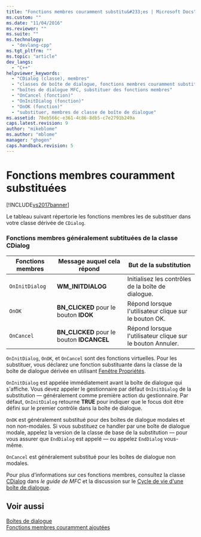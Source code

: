 ```yaml
---
title: "Fonctions membres couramment substitu&#233;es | Microsoft Docs"
ms.custom: ""
ms.date: "11/04/2016"
ms.reviewer: ""
ms.suite: ""
ms.technology: 
  - "devlang-cpp"
ms.tgt_pltfrm: ""
ms.topic: "article"
dev_langs: 
  - "C++"
helpviewer_keywords: 
  - "CDialog (classe), membres"
  - "classes de boîte de dialogue, fonctions membres couramment substituées"
  - "boîtes de dialogue MFC, substituer des fonctions membres"
  - "OnCancel (fonction)"
  - "OnInitDialog (fonction)"
  - "OnOK (fonction)"
  - "substituer, membres de classe de boîte de dialogue"
ms.assetid: 78eb566c-e361-4c86-8db5-c7e2791b249a
caps.latest.revision: 9
author: "mikeblome"
ms.author: "mblome"
manager: "ghogen"
caps.handback.revision: 5
---
```

# Fonctions membres couramment substitu&#233;es
[!INCLUDE[vs2017banner](../assembler/inline/includes/vs2017banner.md)]

Le tableau suivant répertorie les fonctions membres les de substituer dans votre classe dérivée de `CDialog`.  
  
### Fonctions membres généralement subtituées de la classe CDialog  
  
|Fonctions membres|Message auquel cela répond|But de la substitution|  
|-----------------------|--------------------------------|----------------------------|  
|`OnInitDialog`|**WM\_INITDIALOG**|Initialisez les contrôles de la boîte de dialogue.|  
|`OnOK`|**BN\_CLICKED** pour le bouton **IDOK**|Répond lorsque l'utilisateur clique sur le bouton OK.|  
|`OnCancel`|**BN\_CLICKED** pour le bouton **IDCANCEL**|Répond lorsque l'utilisateur clique sur le bouton Annuler.|  
  
 `OnInitDialog`, `OnOK`, et `OnCancel` sont des fonctions virtuelles.  Pour les substituer, vous déclarez une fonction substituante dans la classe de la boîte de dialogue dérivée en utilisant [Fenêtre Propriétés](../Topic/Properties%20Window.md).  
  
 `OnInitDialog` est appelée immédiatement avant la boîte de dialogue qui s'affiche.  Vous devez appeler le gestionnaire par défaut `OnInitDialog` de la substitution — généralement comme première action du gestionnaire.  Par défaut, `OnInitDialog` retourne **TRUE** pour indiquer que le focus doit être défini sur le premier contrôle dans la boîte de dialogue.  
  
 `OnOK` est généralement substitué pour des boîtes de dialogue modales et non non\-modales.  Si vous substituez ce handler par une boîte de dialogue modale, appelez la version de la classe de base de la substitution — pour vous assurer que `EndDialog` est appelé — ou appelez `EndDialog` vous\-même.  
  
 `OnCancel` est généralement substitué pour les boîtes de dialogue non modales.  
  
 Pour plus d'informations sur ces fonctions membres, consultez la classe [CDialog](../mfc/reference/cdialog-class.md) dans *le guide de MFC* et la discussion sur le [Cycle de vie d'une boîte de dialogue](../mfc/life-cycle-of-a-dialog-box.md).  
  
## Voir aussi  
 [Boîtes de dialogue](../mfc/dialog-boxes.md)   
 [Fonctions membres couramment ajoutées](../mfc/commonly-added-member-functions.md)